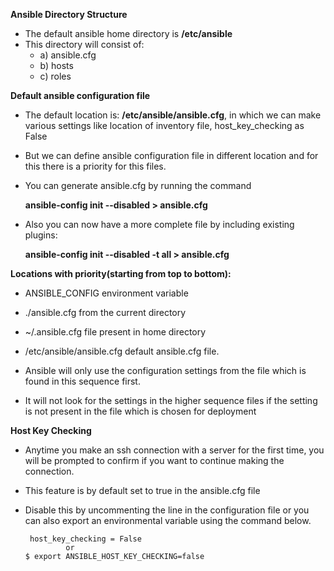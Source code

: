 **Ansible Directory Structure**

- The default ansible home directory is **/etc/ansible**
- This directory will consist of:
  - a) ansible.cfg
  - b) hosts
  - c) roles

**Default ansible configuration file**
- The default location is: **/etc/ansible/ansible.cfg**,
 in which we can make various settings like location of inventory file, host_key_checking as False
- But we can define ansible configuration file in different location
and for this there is a priority for this files.
- You can generate ansible.cfg by running the command
  
  **ansible-config init --disabled > ansible.cfg**

- Also you can now have a more complete file by including existing plugins:
  
    **ansible-config init --disabled -t all > ansible.cfg**

**Locations with priority(starting from top to bottom):** 
- ANSIBLE_CONFIG environment variable  
- ./ansible.cfg from the current directory 
- ~/.ansible.cfg file present in home directory 
- /etc/ansible/ansible.cfg default ansible.cfg file.

- Ansible will only use the configuration settings from the file which is found in this sequence first.
- It will not look for the settings in the higher sequence files if the setting is not present in the file which is chosen for deployment

**Host Key Checking**

- Anytime you make an ssh connection with a server for the first time, you will be prompted to confirm if you want to continue making the connection.
- This feature is by default set to true in the ansible.cfg file
- Disable this by uncommenting the line in the configuration file or you can also export an environmental variable using the command below.

       host_key_checking = False
               or
      $ export ANSIBLE_HOST_KEY_CHECKING=false
